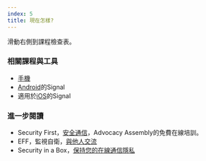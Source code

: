 ```yaml
---
index: 5
title: 現在怎樣?
---
```

滑動右側到課程檢查表。

### 相關課程與工具

*   [手機](umbrella://communications/mobile-phones)
*   [Android](umbrella://tools/messagging/s_signal-for-android.md)的Signal
*   適用於[iOS](umbrella://tools/messagging/s_signal-for-ios.md)的Signal

### 進一步閱讀

*   Security First，[安全通信](https://advocacyassembly.org/en/courses/33/#/chapter/1/lesson/1)，Advocacy Assembly的免費在線培訓。
*   EFF，監視自衛，[與他人交流](https://ssd.eff.org/en/module/communicating-others)
*   Security in a Box，[保持您的在線通信隱私](https://securityinabox.org/en/guide/secure-communication)